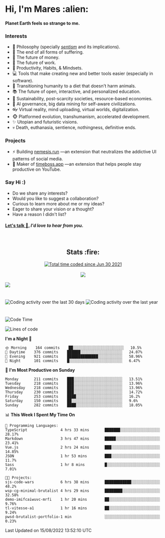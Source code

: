 <h1>Hi, I'm Mares :alien:</h1>

#### Planet Earth feels so strange to me.

### **Interests**

- 🌊 Philosophy (specially [_sentism_][sentismmedium] and its implications).
- 🎯 The end of all forms of suffering.
- 💸 The future of money.
- 💼 The future of work.
- 🧠 Productivity, Habits, & Mindsets.
- 💻 Tools that make creating new and better tools easier (especially in software).
- 🥗 Transitioning humanity to a diet that doesn't harm animals.
- 📚 The future of open, interactive, and personalized education.
- 🌱 Sustainability, post-scarcity societies, resource-based economies.
- 🤖 AI governance, big data mining for self-aware civilizations.
- 👓 Virtual reality, mind uploading, virtual worlds, digitalization.
- 🐵 Platformed evolution, transhumanism, accelerated development.
- ✨ Utopian and futuristic visions.
- 💀 Death, euthanasia, sentience, nothingness, definitive ends.


### **Projects**

- ⚡ Building [nemesis.run](https://chrome.google.com/webstore/detail/nemesis-%E2%80%93-humane-design-f/blfbbifgjgikekfochleknjcopefifgo?hl=en) —an extension that neutralizes the addictive UI patterns of social media.
- 💎 Maker of [timeboss.app](https://timeboss.app) —an extension that helps people stay productive on YouTube.


### **Say Hi :)**

- Do we share any interests?
- Would you like to suggest a collaboration?
- Curious to learn more about me or my ideas?
- Eager to share your vision or a thought?
- Have a reason I didn't list?

#### [Let's talk :wave:.](mailto:mareszhar@gmail.com) _I'd love to hear from you_.

[sentismmedium]: https://medium.com/@mareszhar/born-a-prisoner-a-reflection-about-life-its-struggles-and-a-plan-to-escape-d8566ce9b026

<br>

<h2 align="center">Stats :fire:</h2>

<div align="center">
  <a href="https://wakatime.com/@cfdc0e0d-4860-4b62-9ff0-cb659185525e">
    <img src="https://wakatime.com/badge/user/cfdc0e0d-4860-4b62-9ff0-cb659185525e.svg" alt="Total time coded since Jun 30 2021" />
  </a>
</div>

<br>

<!-- 
Add or remove this: 
&dates=B1AAB3FF 
...or this...
&date_format=M%20j%5B%2C%20Y%5D
from the *streak stats URL below* if they get bugged and aren't updating: 
-->

<div align="center">
  <img src="https://github-readme-streak-stats.herokuapp.com?user=mareszhar&theme=black-ice&hide_border=true&stroke=FFFFFF15&ring=DF8FFE&fire=DF8FFE&currStreakLabel=DF8FFE&background=1A232A&currStreakNum=86FFAB&dates=B1AAB3FF&date_format=M%20j%5B%2C%20Y%5D">
</div>

<br>

<img src="https://activity-graph.herokuapp.com/graph?username=mareszhar&theme=nord&bg_color=00000000&color=979797&line=DF8FFE&point=00000000&area=true&hide_border=true">

<br>

<h1></h1>

<img src="https://wakatime.com/share/@mares/5df0ff02-9c79-41b4-b540-51dc9c65a57b.svg" alt="Coding activity over the last 30 days" />
<img src="https://wakatime.com/share/@mares/ea89ba71-f374-40af-930c-e0655909fe37.svg" alt="Coding activity over the last year" />

<h1></h1>

<!--START_SECTION:waka-->
![Code Time](http://img.shields.io/badge/Code%20Time-583%20hrs%2045%20mins-blue)

![Lines of code](https://img.shields.io/badge/From%20Hello%20World%20I%27ve%20Written-153%20Thousand%20lines%20of%20code-blue)

**I'm a Night 🦉** 

```text
🌞 Morning    164 commits    ██░░░░░░░░░░░░░░░░░░░░░░░   10.5% 
🌆 Daytime    376 commits    ██████░░░░░░░░░░░░░░░░░░░   24.07% 
🌃 Evening    921 commits    ██████████████░░░░░░░░░░░   58.96% 
🌙 Night      101 commits    █░░░░░░░░░░░░░░░░░░░░░░░░   6.47%

```
📅 **I'm Most Productive on Sunday** 

```text
Monday       211 commits    ███░░░░░░░░░░░░░░░░░░░░░░   13.51% 
Tuesday      218 commits    ███░░░░░░░░░░░░░░░░░░░░░░   13.96% 
Wednesday    218 commits    ███░░░░░░░░░░░░░░░░░░░░░░   13.96% 
Thursday     230 commits    ███░░░░░░░░░░░░░░░░░░░░░░   14.72% 
Friday       253 commits    ████░░░░░░░░░░░░░░░░░░░░░   16.2% 
Saturday     150 commits    ██░░░░░░░░░░░░░░░░░░░░░░░   9.6% 
Sunday       282 commits    ████░░░░░░░░░░░░░░░░░░░░░   18.05%

```


📊 **This Week I Spent My Time On** 

```text
💬 Programming Languages: 
TypeScript               4 hrs 33 mins       ███████░░░░░░░░░░░░░░░░░░   28.17% 
Markdown                 3 hrs 47 mins       █████░░░░░░░░░░░░░░░░░░░░   23.41% 
Vue.js                   2 hrs 24 mins       ███░░░░░░░░░░░░░░░░░░░░░░   14.85% 
JSON                     1 hr 53 mins        ███░░░░░░░░░░░░░░░░░░░░░░   11.7% 
Sass                     1 hr 8 mins         █░░░░░░░░░░░░░░░░░░░░░░░░   7.01%

🐱‍💻 Projects: 
sjs-code-wars            6 hrs 38 mins       ████████████░░░░░░░░░░░░░   48.2% 
wsp-cg-minimal-brutalist 4 hrs 29 mins       ████████░░░░░░░░░░░░░░░░░   32.58% 
demo-imifcaiwuvc-mrfi    1 hr 20 mins        ██░░░░░░░░░░░░░░░░░░░░░░░   9.76% 
tl-vitesse-a1            1 hr 16 mins        ██░░░░░░░░░░░░░░░░░░░░░░░   9.24% 
pwsd-brutalist-portfolio-1 min               ░░░░░░░░░░░░░░░░░░░░░░░░░   0.23%

```


 Last Updated on 15/08/2022 13:52:10 UTC
<!--END_SECTION:waka-->
